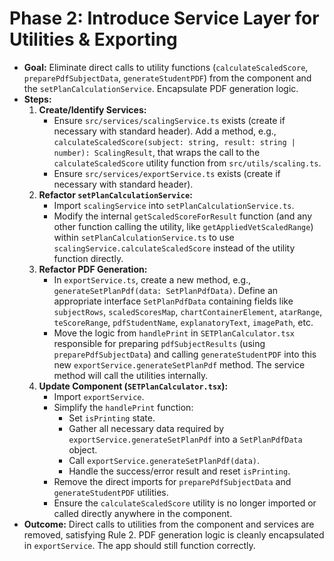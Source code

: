 # Phase 2: Introduce Service Layer for Utilities & Exporting

*   **Goal:** Eliminate direct calls to utility functions (`calculateScaledScore`, `preparePdfSubjectData`, `generateStudentPDF`) from the component and the `setPlanCalculationService`. Encapsulate PDF generation logic.
*   **Steps:**
    1.  **Create/Identify Services:**
        *   Ensure `src/services/scalingService.ts` exists (create if necessary with standard header). Add a method, e.g., `calculateScaledScore(subject: string, result: string | number): ScalingResult`, that wraps the call to the `calculateScaledScore` utility function from `src/utils/scaling.ts`.
        *   Ensure `src/services/exportService.ts` exists (create if necessary with standard header).
    2.  **Refactor `setPlanCalculationService`:**
        *   Import `scalingService` into `setPlanCalculationService.ts`.
        *   Modify the internal `getScaledScoreForResult` function (and any other function calling the utility, like `getAppliedVetScaledRange`) within `setPlanCalculationService.ts` to use `scalingService.calculateScaledScore` instead of the utility function directly.
    3.  **Refactor PDF Generation:**
        *   In `exportService.ts`, create a new method, e.g., `generateSetPlanPdf(data: SetPlanPdfData)`. Define an appropriate interface `SetPlanPdfData` containing fields like `subjectRows`, `scaledScoresMap`, `chartContainerElement`, `atarRange`, `teScoreRange`, `pdfStudentName`, `explanatoryText`, `imagePath`, etc.
        *   Move the logic from `handlePrint` in `SETPlanCalculator.tsx` responsible for preparing `pdfSubjectResults` (using `preparePdfSubjectData`) and calling `generateStudentPDF` into this new `exportService.generateSetPlanPdf` method. The service method will call the utilities internally.
    4.  **Update Component (`SETPlanCalculator.tsx`):**
        *   Import `exportService`.
        *   Simplify the `handlePrint` function:
            *   Set `isPrinting` state.
            *   Gather all necessary data required by `exportService.generateSetPlanPdf` into a `SetPlanPdfData` object.
            *   Call `exportService.generateSetPlanPdf(data)`.
            *   Handle the success/error result and reset `isPrinting`.
        *   Remove the direct imports for `preparePdfSubjectData` and `generateStudentPDF` utilities.
        *   Ensure the `calculateScaledScore` utility is no longer imported or called directly anywhere in the component.
*   **Outcome:** Direct calls to utilities from the component and services are removed, satisfying Rule 2. PDF generation logic is cleanly encapsulated in `exportService`. The app should still function correctly. 
